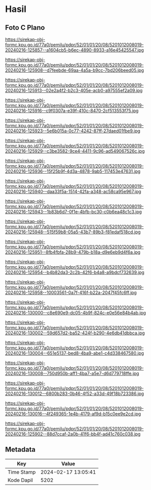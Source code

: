 # Hasil

## Foto C Plano

https://sirekap-obj-formc.kpu.go.id/77a0/pemilu/pdpr/52/01/01/20/08/5201012008019-20240216-125857--a1604cb5-b6ec-4890-8933-a16e45425547.jpg

https://sirekap-obj-formc.kpu.go.id/77a0/pemilu/pdpr/52/01/01/20/08/5201012008019-20240216-125908--d7feebde-69aa-4a5a-b9cc-7bd206beed05.jpg

https://sirekap-obj-formc.kpu.go.id/77a0/pemilu/pdpr/52/01/01/20/08/5201012008019-20240216-125913--02e2a4f2-b2c3-405e-acb0-a97555ef2a09.jpg

https://sirekap-obj-formc.kpu.go.id/77a0/pemilu/pdpr/52/01/01/20/08/5201012008019-20240216-125916--c9f0307a-e39f-410c-8470-2cf513553f75.jpg

https://sirekap-obj-formc.kpu.go.id/77a0/pemilu/pdpr/52/01/01/20/08/5201012008019-20240216-125923--5e6b015a-0c77-4242-87ff-27daed01fbe9.jpg

https://sirekap-obj-formc.kpu.go.id/77a0/pemilu/pdpr/52/01/01/20/08/5201012008019-20240216-125929--c3be3582-9ce4-4411-9c96-ad549067526c.jpg

https://sirekap-obj-formc.kpu.go.id/77a0/pemilu/pdpr/52/01/01/20/08/5201012008019-20240216-125936--15f25b9f-4d3a-4878-9ab5-117453e47631.jpg

https://sirekap-obj-formc.kpu.go.id/77a0/pemilu/pdpr/52/01/01/20/08/5201012008019-20240216-125940--daa33f5a-1514-42fa-a348-ac58ca95e967.jpg

https://sirekap-obj-formc.kpu.go.id/77a0/pemilu/pdpr/52/01/01/20/08/5201012008019-20240216-125943--1b83b6d7-0f1e-4bfb-bc30-c0b6ea48c1c3.jpg

https://sirekap-obj-formc.kpu.go.id/77a0/pemilu/pdpr/52/01/01/20/08/5201012008019-20240216-125948--515f59b8-05a5-43b7-89b3-f81edaf518cd.jpg

https://sirekap-obj-formc.kpu.go.id/77a0/pemilu/pdpr/52/01/01/20/08/5201012008019-20240216-125951--8fb4fbfa-28b9-479b-b18a-d9e6eb9d4f6a.jpg

https://sirekap-obj-formc.kpu.go.id/77a0/pemilu/pdpr/52/01/01/20/08/5201012008019-20240216-125954--b4b82da3-2c2b-42f6-b4a8-a9bdcf732639.jpg

https://sirekap-obj-formc.kpu.go.id/77a0/pemilu/pdpr/52/01/01/20/08/5201012008019-20240216-125958--10003561-0a7f-416f-b22a-2047f45fc6ff.jpg

https://sirekap-obj-formc.kpu.go.id/77a0/pemilu/pdpr/52/01/01/20/08/5201012008019-20240216-130000--c8e690e9-dc05-4b9f-824c-e0e56e84b4ab.jpg

https://sirekap-obj-formc.kpu.go.id/77a0/pemilu/pdpr/52/01/01/20/08/5201012008019-20240216-130002--59d657d2-ba52-424f-b290-4e6db41dbbca.jpg

https://sirekap-obj-formc.kpu.go.id/77a0/pemilu/pdpr/52/01/01/20/08/5201012008019-20240216-130004--651e5137-bed8-4ba9-abe1-c4d338467580.jpg

https://sirekap-obj-formc.kpu.go.id/77a0/pemilu/pdpr/52/01/01/20/08/5201012008019-20240216-130008--750d950b-aff1-4ba7-a5e7-d6d779718ffe.jpg

https://sirekap-obj-formc.kpu.go.id/77a0/pemilu/pdpr/52/01/01/20/08/5201012008019-20240216-130012--6800b283-0b46-4f52-a33d-49f18b723386.jpg

https://sirekap-obj-formc.kpu.go.id/77a0/pemilu/pdpr/52/01/01/20/08/5201012008019-20240216-130016--4f249365-1e4b-4179-af9d-b15c0ee9e2cd.jpg

https://sirekap-obj-formc.kpu.go.id/77a0/pemilu/pdpr/52/01/01/20/08/5201012008019-20240216-125902--88d7ccaf-2a0b-41f6-bb4f-ad41c760c038.jpg


## Metadata

| Key        | Value               |
| ---------- | ------------------- |
| Time Stamp | 2024-02-17 13:05:41 |
| Kode Dapil | 5202                |



